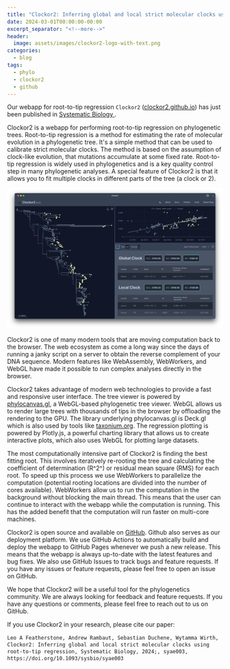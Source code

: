 ```yaml
---
title: "Clockor2: Inferring global and local strict molecular clocks using root-to-tip regression"
date: 2024-03-01T00:00:00-00:00
excerpt_separator: "<!--more-->"
header:
  image: assets/images/clockor2-logo-with-text.png
categories:
  - blog
tags:
  - phylo
  - clockor2
  - github
---
```



Our webapp for root-to-tip regression `Clockor2` ([clockor2.github.io](https://clockor2.github.io)) has just been published in [Systematic Biology ](https://doi.org/10.1093/sysbio/syae003). 

Clockor2 is a webapp for performing root-to-tip regression on phylogenetic trees. Root-to-tip regression is a method for estimating the rate of molecular evolution in a phylogenetic tree. It's a simple method that can be used to calibrate strict molecular clocks. The method is based on the assumption of clock-like evolution, that mutations accumulate at some fixed rate. Root-to-tip regression is widely used in phylogenetics and is a key quality control step in many phylogenetic analyses. A special feature of Clockor2 is that it allows you to fit multiple clocks in different parts of the tree (a clock or 2). 

<!--more-->
![Clockor2](/assets/images/clockor-2-app.png)

Clockor2 is one of many modern tools that are moving computation back to the browser. The web ecosystem as come a long way since the days of running a janky script on a server to obtain the reverse complement of your DNA sequence. Modern features like WebAssembly, WebWorkers, and WebGL have made it possible to run complex analyses directly in the browser.

Clockor2 takes advantage of modern web technologies to provide a fast and responsive user interface. The tree viewer is powered by [phylocanvas.gl](https://www.phylocanvas.gl), a WebGL-based phylogenetic tree viewer. WebGL allows us to render large trees with thousands of tips in the browser by offloading the rendering to the GPU. The library underlying phylocanvas.gl is Deck.gl which is also used by tools like [taxonium.org](https://taxonium.org/). The regression plotting is powered by Plotly.js, a powerful charting library that allows us to create interactive plots, which also uses WebGL for plotting large datasets.

The most computationally intensive part of Clockor2 is finding the best fitting root. This involves iteratively re-rooting the tree and calculating the coefficient of determination (R^2^) or residual mean square (RMS) for each root. To speed up this process we use WebWorkers to parallelize the computation (potential rooting locations are divided into the number of cores available). WebWorkers allow us to run the computation in the background without blocking the main thread. This means that the user can continue to interact with the webapp while the computation is running. This has the added benefit that the computation will run faster on multi-core machines.

Clockor2 is open source and available on [GitHub](https://github.com/clockor2/clockor2). Github also serves as our deployment platform. We use GitHub Actions to automatically build and deploy the webapp to GitHub Pages whenever we push a new release. This means that the webapp is always up-to-date with the latest features and bug fixes. We also use GitHub Issues to track bugs and feature requests. If you have any issues or feature requests, please feel free to open an issue on GitHub.

We hope that Clockor2 will be a useful tool for the phylogenetics community. We are always looking for feedback and feature requests. If you have any questions or comments, please feel free to reach out to us on GitHub.

If you use Clockor2 in your research, please cite our paper:

```
Leo A Featherstone, Andrew Rambaut, Sebastian Duchene, Wytamma Wirth, Clockor2: Inferring global and local strict molecular clocks using root-to-tip regression, Systematic Biology, 2024;, syae003, https://doi.org/10.1093/sysbio/syae003
```
